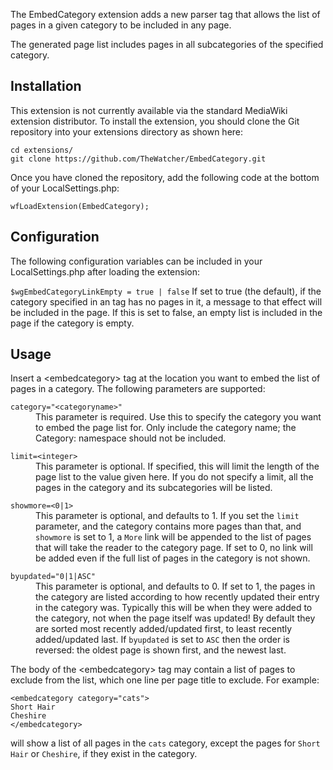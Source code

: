 The EmbedCategory extension adds a new <embedcategory> parser tag that allows
the list of pages in a given category to be included in any page.

The generated page list includes pages in all subcategories of the specified
category.

## Installation

This extension is not currently available via the standard MediaWiki extension
distributor. To install the extension, you should clone the Git repository
into your extensions directory as shown here:

```
cd extensions/
git clone https://github.com/TheWatcher/EmbedCategory.git
```

Once you have cloned the repository, add the following code at the bottom of
your LocalSettings.php:

`wfLoadExtension(EmbedCategory);`

## Configuration

The following configuration variables can be included in your LocalSettings.php
after loading the extension:

`$wgEmbedCategoryLinkEmpty = true | false`
If set to true (the default), if the category specified in an <embedcategory>
tag has no pages in it, a message to that effect will be included in the page.
If this is set to false, an empty list is included in the page if the category
is empty.

## Usage

Insert a &lt;embedcategory&gt; tag at the location you want to embed the list of
pages in a category. The following parameters are supported:

<dl>
<dt><code>category="&lt;categoryname&gt;"</code></dt>
<dd>This parameter is required. Use this to specify the category you want to
embed the page list for. Only include the category name; the Category: namespace
should not be included.</dd>
</dl>

<dl>
<dt><code>limit=&lt;integer&gt;</code></dt>
<dd>This parameter is optional. If specified, this will limit the length of the
page list to the value given here. If you do not specify a limit, all the
pages in the category and its subcategories will be listed.</dd>
</dl>

<dl>
<dt><code>showmore=&lt;0|1&gt;</code></dt>
<dd>This parameter is optional, and defaults to 1. If you set the <code>limit</code> parameter,
and the category contains more pages than that, and <code>showmore</code> is set to 1, a
<code>More</code> link will be appended to the list of pages that will take the reader to
the category page. If set to 0, no link will be added even if the full list of
pages in the category is not shown.</dd>
</dl>

<dl>
<dt><code>byupdated="0|1|ASC"</code></dt>
<dd>This parameter is optional, and defaults to 0. If set to 1, the pages in the
category are listed according to how recently updated their entry in the category
was. Typically this will be when they were added to the category, not when the page
itself was updated! By default they are sorted most recently added/updated first,
to least recently added/updated last. If <code>byupdated</code> is set to <code>ASC</code>
then the order is reversed: the oldest page is shown first, and the newest last.</dd>
</dl>

The body of the &lt;embedcategory&gt; tag may contain a list of pages to exclude from
the list, which one line per page title to exclude. For example:


```
<embedcategory category="cats">
Short Hair
Cheshire
</embedcategory>
```

will show a list of all pages in the `cats` category, except the pages for `Short Hair`
or `Cheshire`, if they exist in the category.
